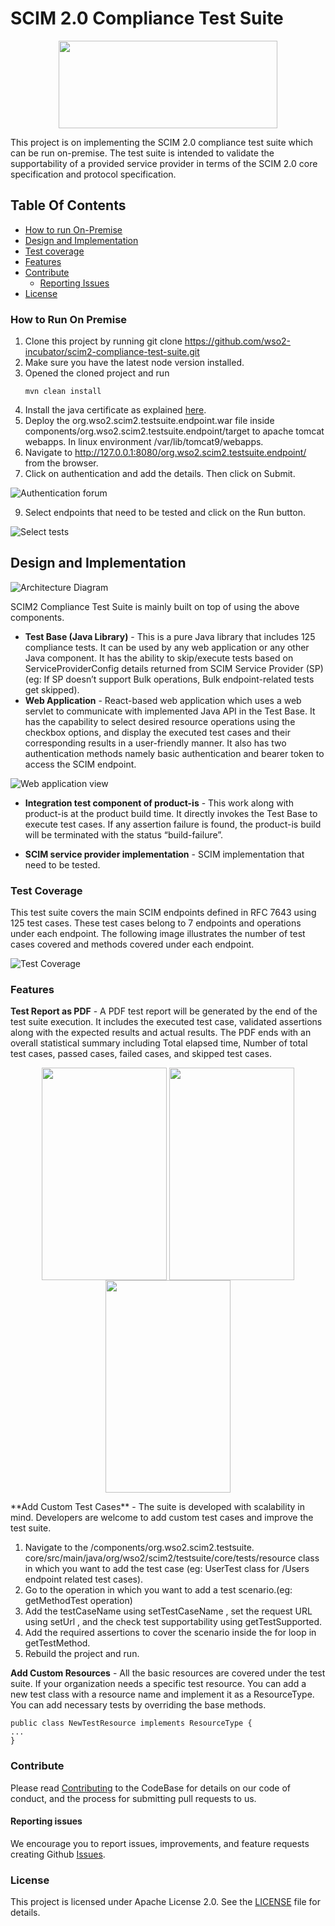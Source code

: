 # SCIM 2.0 Compliance Test Suite

<p align="center">
<img align="middle" src="https://github.com/wso2-incubator/scim2-compliance-test-suite/blob/master/logo.png"  width="350px" height = "140px">
</p>

This project is on implementing the SCIM 2.0 compliance test suite which can be run on-premise. The test suite is intended to validate the supportability of a provided service provider in terms of the SCIM 2.0 core specification and protocol specification.

## Table Of Contents

- [How to run On-Premise](#how-to-run-on-premise)
- [Design and Implementation](#design-and-implementation)
- [Test coverage](#test-coverage)
- [Features](#features)
- [Contribute](#contribute)
    * [Reporting Issues](#reporting-issues)
- [License](#license)

### How to Run On Premise

1. Clone this project by running git clone https://github.com/wso2-incubator/scim2-compliance-test-suite.git
2. Make sure you have the latest node version installed.
3.  Opened the cloned project and run
    ```
    mvn clean install
    ```
4. Install the java certificate as explained [here](http://www.mkyong.com/webservices/jax-ws/suncertpathbuilderexception-unable-to-find-valid-certification-path-to-requested-target/).
5. Deploy the org.wso2.scim2.testsuite.endpoint.war file inside components/org.wso2.scim2.testsuite.endpoint/target to apache tomcat webapps. In linux environment /var/lib/tomcat9/webapps.
6. Navigate to http://127.0.0.1:8080/org.wso2.scim2.testsuite.endpoint/ from the browser.
7. Click on authentication and add the details. Then click on Submit.


![Authentication forum](https://user-images.githubusercontent.com/38417165/115225304-90352600-a12b-11eb-9aac-c1c685ab8c55.png)

9.  Select endpoints that need to be tested and click on the Run button.

![Select tests](https://user-images.githubusercontent.com/38417165/115225312-91fee980-a12b-11eb-9d39-a897854fd5f5.png)


## Design and Implementation 

![Architecture Diagram](https://user-images.githubusercontent.com/38417165/115230197-a645e500-a131-11eb-8fa4-0312c6cb8abe.jpeg)



SCIM2 Compliance Test Suite is mainly built on top of using the above components.

- **Test Base (Java Library)** - This is a pure Java library that includes 125 compliance tests. It can be used by any 
web application or any other Java component. It has the ability to skip/execute tests based on ServiceProviderConfig details returned from SCIM Service Provider (SP)(eg: If SP doesn’t support Bulk operations, Bulk endpoint-related tests get skipped).
- **Web Application** - React-based web application which uses a web servlet to communicate with implemented Java API 
  in the Test Base. It has the capability to select desired resource operations using the checkbox options, and display the executed test cases and their corresponding results in a user-friendly manner. It also has two authentication methods namely basic authentication and bearer token to access the SCIM endpoint.

![Web application view](https://user-images.githubusercontent.com/38417165/115225327-962b0700-a12b-11eb-8b45-536dd5ce4d25.png)



- **Integration test component of product-is** - This work along with product-is at the product build time. It directly 
  invokes the Test Base to execute test cases. If any assertion failure is found, the product-is build will be terminated with the status “build-failure”.
    
- **SCIM service provider implementation** - SCIM implementation that need to be tested.  

### Test Coverage 

This test suite covers the main SCIM endpoints defined in RFC 7643 using 125 test cases. These test cases belong to 7 endpoints and operations under each endpoint. The following image illustrates the number of test cases covered and methods covered under each endpoint.

![Test Coverage](https://user-images.githubusercontent.com/38417165/115230205-a7771200-a131-11eb-835c-80c15548393f.jpeg)




### Features

**Test Report as PDF** - A PDF test report will be generated by the end of the test suite execution. It includes the 
executed test case, validated assertions along with the expected results and actual results. The PDF ends with an overall statistical summary including Total elapsed time, Number of total test cases, passed cases, failed cases, and skipped test cases.

<div>
<p align="center">
<img align="middle" src="https://user-images.githubusercontent.com/38417165/115225319-94614380-a12b-11eb-923b-2fa850c9879d.png"  
width="200px" height = "340px">
<img align="middle" src="https://user-images.githubusercontent.com/38417165/115225324-95927080-a12b-11eb-9a2f-2753d8c72d39.png"  
width="200px" height = "340px">
<img align="middle" src="https://user-images.githubusercontent.com/38417165/115225314-92978000-a12b-11eb-81ea-e534bb76ed65.png"  
width="200px" height = "340px">
</p>
</div>
**Add Custom Test Cases** - The suite is developed with scalability in mind. Developers are welcome to add custom test 
cases and improve the test suite.


1. Navigate to the /components/org.wso2.scim2.testsuite.
core/src/main/java/org/wso2/scim2/testsuite/core/tests/resource class in which you want to add the test case (eg: UserTest class for /Users endpoint related test cases).
2. Go to the operation in which you want to add a test scenario.(eg: getMethodTest operation)
3. Add the testCaseName using setTestCaseName , set the request URL using setUrl , and the check test supportability 
using getTestSupported.
4. Add the required assertions to cover the scenario inside the for loop in getTestMethod.
5. Rebuild the project and run.

**Add Custom Resources** - All the basic resources are covered under the test suite. If your organization needs a 
specific test resource. You can add a new test class with a resource name and implement it as a ResourceType. You can add necessary tests by overriding the base methods.
````
public class NewTestResource implements ResourceType {
...
}

````

### Contribute

Please read [Contributing](http://wso2.github.io/) to the CodeBase for details on our code of conduct, and the 
process for submitting pull requests to us.

####  Reporting issues
We encourage you to report issues, improvements, and feature requests creating Github [Issues](https://github.com/wso2-incubator/scim2-compliance-test-suite/issues).

### License
This project is licensed under Apache License 2.0. See the [LICENSE](https://github.com/wso2-incubator/scim2-compliance-test-suite/blob/master/LICENSE) file for details.

